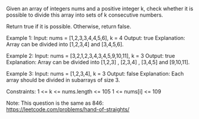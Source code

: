 
Given an array of integers nums and a positive integer k, check whether it is possible to divide this array into sets of k consecutive numbers.

Return true if it is possible. Otherwise, return false.

 
Example 1:
Input: nums = [1,2,3,3,4,4,5,6], k = 4
Output: true
Explanation: Array can be divided into [1,2,3,4] and [3,4,5,6].

Example 2:
Input: nums = [3,2,1,2,3,4,3,4,5,9,10,11], k = 3
Output: true
Explanation: Array can be divided into [1,2,3] , [2,3,4] , [3,4,5] and [9,10,11].

Example 3:
Input: nums = [1,2,3,4], k = 3
Output: false
Explanation: Each array should be divided in subarrays of size 3.
 

Constraints:
1 <= k <= nums.length <= 105
1 <= nums[i] <= 109
 

Note: This question is the same as 846: https://leetcode.com/problems/hand-of-straights/